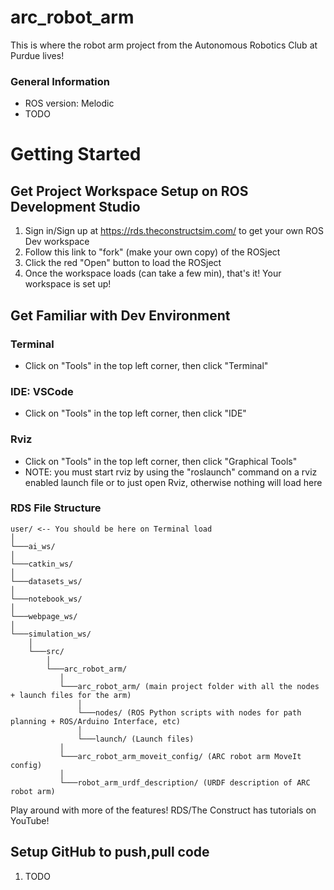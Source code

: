 # arc_robot_arm
This is where the robot arm project from the Autonomous Robotics Club at Purdue lives!

### General Information
- ROS version: Melodic
- TODO

# Getting Started

## Get Project Workspace Setup on ROS Development Studio

1. Sign in/Sign up at https://rds.theconstructsim.com/ to get your own ROS Dev workspace
2. Follow this link to "fork" (make your own copy) of the ROSject
3. Click the red "Open" button to load the ROSject
4. Once the workspace loads (can take a few min), that's it! Your workspace is set up!

## Get Familiar with Dev Environment

### Terminal

- Click on "Tools" in the top left corner, then click "Terminal"

### IDE: VSCode

- Click on "Tools" in the top left corner, then click "IDE"

### Rviz

- Click on "Tools" in the top left corner, then click "Graphical Tools"
- NOTE: you must start rviz by using the "roslaunch" command on a rviz enabled launch file or to just open Rviz, otherwise nothing will load here

### RDS File Structure
```
user/ <-- You should be here on Terminal load
│
└───ai_ws/
│
└───catkin_ws/
│
└───datasets_ws/
│
└───notebook_ws/
│
└───webpage_ws/
│
└───simulation_ws/
    │
    └───src/
        │
        └───arc_robot_arm/
           │
           └───arc_robot_arm/ (main project folder with all the nodes + launch files for the arm)
               │
               └───nodes/ (ROS Python scripts with nodes for path planning + ROS/Arduino Interface, etc)
               │
               └───launch/ (Launch files)
           │
           └───arc_robot_arm_moveit_config/ (ARC robot arm MoveIt config)
           │
           └───robot_arm_urdf_description/ (URDF description of ARC robot arm)
```
Play around with more of the features! RDS/The Construct has tutorials on YouTube!
           

## Setup GitHub to push,pull code

1. TODO

